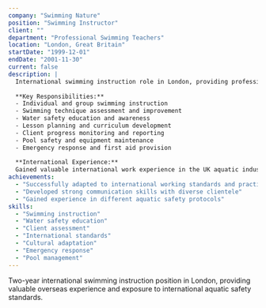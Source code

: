 ```yaml
---
company: "Swimming Nature"
position: "Swimming Instructor"
client: ""
department: "Professional Swimming Teachers"
location: "London, Great Britain"
startDate: "1999-12-01"
endDate: "2001-11-30"
current: false
description: |
  International swimming instruction role in London, providing professional swimming lessons and water safety education to diverse clientele.
  
  **Key Responsibilities:**
  - Individual and group swimming instruction
  - Swimming technique assessment and improvement
  - Water safety education and awareness
  - Lesson planning and curriculum development
  - Client progress monitoring and reporting
  - Pool safety and equipment maintenance
  - Emergency response and first aid provision
  
  **International Experience:**
  Gained valuable international work experience in the UK aquatic industry, working with diverse populations and different safety standards.
achievements:
  - "Successfully adapted to international working standards and practices"
  - "Developed strong communication skills with diverse clientele"
  - "Gained experience in different aquatic safety protocols"
skills:
  - "Swimming instruction"
  - "Water safety education"
  - "Client assessment"
  - "International standards"
  - "Cultural adaptation"
  - "Emergency response"
  - "Pool management"
---
```


Two-year international swimming instruction position in London, providing valuable overseas experience and exposure to international aquatic safety standards. 